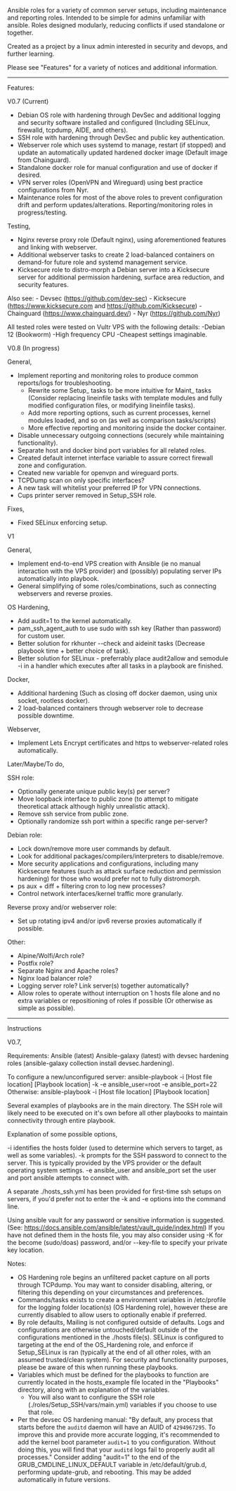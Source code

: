 Ansible roles for a variety of common server setups, including maintenance and reporting roles. Intended to be simple for admins unfamiliar with ansible. Roles designed modularly, reducing conflicts if used standalone or together.

Created as a project by a linux admin interested in security and devops, and further learning.

Please see "Features" for a variety of notices and additional information.

-----
Features:

V0.7 (Current)

- Debian OS role with hardening through DevSec and additional logging and security software installed and configured (Including SELinux, firewalld, tcpdump, AIDE, and others).
- SSH role with hardening through DevSec and public key authentication.
- Webserver role which uses systemd to manage, restart (if stopped) and update an automatically updated hardened docker image (Default image from Chainguard).
- Standalone docker role for manual configuration and use of docker if desired.
- VPN server roles (OpenVPN and Wireguard) using best practice configurations from Nyr.
- Maintenance roles for most of the above roles to prevent configuration drift and perform updates/alterations. Reporting/monitoring roles in progress/testing.

Testing,
- Nginx reverse proxy role (Default nginx), using aforementioned features and linking with webserver.
- Additional webserver tasks to create 2 load-balanced containers on demand-for future role and systemd management service.
- Kicksecure role to distro-morph a Debian server into a Kicksecure server for additional permission hardening, surface area reduction, and security features.

Also see:
	- Devsec (https://github.com/dev-sec)
	- Kicksecure (https://www.kicksecure.com and https://github.com/Kicksecure)
	- Chainguard (https://www.chainguard.dev/)
	- Nyr (https://github.com/Nyr)	

All tested roles were tested on Vultr VPS with the following details:
	-Debian 12 (Bookworm)
	-High frequency CPU
	-Cheapest settings imaginable.

V0.8 (In progress)

General,
- Implement reporting and monitoring roles to produce common reports/logs for troubleshooting.
	- Rewrite some Setup_ tasks to be more intuitive for Maint_ tasks (Consider replacing lineinfile tasks with template modules and fully modified configuration files, or modifying lineinfile tasks).
	- Add more reporting options, such as current processes, kernel modules loaded, and so on (as well as comparison tasks/scripts)
	- More effective reporting and monitoring inside the docker container.
- Disable unnecessary outgoing connections (securely while maintaining functionality).
- Separate host and docker bind port variables for all related roles.
- Created default internet interface variable to assure correct firewall zone and configuration.
- Created new variable for openvpn and wireguard ports.
- TCPDump scan on only specific interfaces?
- A new task will whitelist your preferred IP for VPN connections.
- Cups printer server removed in Setup_SSH role.



Fixes,

- Fixed SELinux enforcing setup.

V1

General,
- Implement end-to-end VPS creation with Ansible (ie no manual interaction with the VPS provider) and (possibly) populating server IPs automatically into playbook.
- General simplifying of some roles/combinations, such as connecting webservers and reverse proxies.

OS Hardening,
- Add audit=1 to the kernel automatically.
- pam_ssh_agent_auth to use sudo with ssh key (Rather than password) for custom user.
- Better solution for rkhunter --check and aideinit tasks (Decrease playbook time + better choice of task).
- Better solution for SELinux - preferrably place audit2allow and semodule -i in a handler which executes after all tasks in a playbook are finished.

Docker,
- Additional hardening (Such as closing off docker daemon, using unix socket, rootless docker).
- 2 load-balanced containers through webserver role to decrease possible downtime.

Webserver,
- Implement Lets Encrypt certificates and https to webserver-related roles automatically.

Later/Maybe/To do,

SSH role:	
- Optionally generate unique public key(s) per server?
- Move loopback interface to public zone (to attempt to mitigate theoretical attack although highly unrealistic attack).
- Remove ssh service from public zone.
- Optionally randomize ssh port within a specific range per-server?

Debian role:
- Lock down/remove more user commands by default.
- Look for additional packages/compilers/interpreters to disable/remove.
- More security applications and configurations, including many Kicksecure features (such as attack surface reduction and permission hardening) for those who would prefer not to fully distromorph.
- ps aux + diff + filtering cron to log new processes?
- Control network interfaces/kernel traffic more granularly.

Reverse proxy and/or webserver role:
- Set up rotating ipv4 and/or ipv6 reverse proxies automatically if possible.

Other:
- Alpine/Wolfi/Arch role?
- Postfix role?
- Separate Nginx and Apache roles?
- Nginx load balancer role?
- Logging server role? Link server(s) together automatically?
- Allow roles to operate without interruption on 1 hosts file alone and no extra variables or repositioning of roles if possible (Or otherwise as simple as possible).

-----
Instructions

V0.7,

Requirements:
Ansible (latest)
Ansible-galaxy (latest) with devsec hardening roles (ansible-galaxy collection install devsec.hardening).

To configure a new/unconfigured server: ansible-playbook -i [Host file location] [Playbook location] -k -e ansible_user=root -e ansible_port=22
Otherwise: ansible-playbook -i [Host file location] [Playbook location]

Several examples of playbooks are in the main directory. The SSH role will likely need to be executed on it's own before all other playbooks to maintain connectivity through entire playbook.

Explanation of some possible options,

-i identifies the hosts folder (used to determine which servers to target, as well as some variables).
-k prompts for the SSH password to connect to the server. This is typically provided by the VPS provider or the default operating system settings.
-e ansible_user and ansible_port set the user and port ansible attempts to connect with.

A separate ./hosts_ssh.yml has been provided for first-time ssh setups on servers, if you'd prefer not to enter the -k and -e options into the command line.

Using ansible vault for any password or sensitive information is suggested. (See: https://docs.ansible.com/ansible/latest/vault_guide/index.html)
If you have not defined them in the hosts file, you may also consider using -K for the become (sudo/doas) password, and/or --key-file to specify your private key location.

Notes:
- OS Hardening role begins an unfiltered packet capture on all ports through TCPdump. You may want to consider disabling, altering, or filtering this depending on your circumstances and preferences.
- Commands/tasks exists to create a environment variables in /etc/profile for the logging folder location(s) (OS Hardening role), however these are currently disabled to allow users to optionally enable if preferred.
- By role defaults,
	Mailing is not configured outside of defaults.
	Logs and configurations are otherwise untouched/default outside of the configurations mentioned in the ./hosts file(s).
	SELinux is configured to targeting at the end of the OS_Hardening role, and enforce if Setup_SELinux is ran (typically at the end of all other roles, with an assumed trusted/clean system). For security and functionality purposes, please be aware of this when running these playbooks.
- Variables which must be defined for the playbooks to function are currently located in the hosts_example file located in the "Playbooks" directory, along with an explanation of the variables.
	- You will also want to configure the SSH role (./roles/Setup_SSH/vars/main.yml) variables if you choose to use that role.
- Per the devsec OS hardening manual: "By default, any process that starts before the `auditd` daemon will have an AUID of `4294967295`. To improve this and provide more accurate logging, it's recommended to add the kernel boot parameter `audit=1` to you configuration. Without doing this, you will find that your `auditd` logs fail to properly audit all processes."
	Consider adding "audit=1" to the end of the GRUB_CMDLINE_LINUX_DEFAULT variable in /etc/default/grub.d, performing update-grub, and rebooting. This may be added automatically in future versions.
